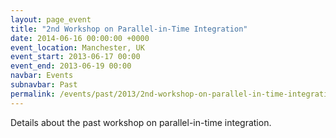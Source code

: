 ```yaml
---
layout: page_event
title: "2nd Workshop on Parallel-in-Time Integration"
date: 2014-06-16 00:00:00 +0000
event_location: Manchester, UK
event_start: 2013-06-17 00:00
event_end: 2013-06-19 00:00
navbar: Events
subnavbar: Past
permalink: /events/past/2013/2nd-workshop-on-parallel-in-time-integration.html
---
```


Details about the past workshop on parallel-in-time integration.
